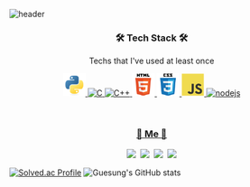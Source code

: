 ![header](https://capsule-render.vercel.app/api?type=soft&color=auto&height=150&section=header&text=ParkGueSung&fontSize=70&animation=twinkling)

<h3 align="center">🛠 Tech Stack 🛠</h3>

<p align="center"> Techs that I've used at least once </p>

<p align="center">
    <!-- Python -->
    <a href="https://www.python.org" target="_blank" rel="noreferrer">
        <img src="https://raw.githubusercontent.com/devicons/devicon/master/icons/python/python-original.svg"
            alt="python" width="40" height="40" />
    </a>
    <!-- C -->
    <a href="https://www.w3schools.com/c/" target="_blank" rel="noreferrer">
        <img src="https://cdn.jsdelivr.net/gh/devicons/devicon/icons/c/c-original.svg" alt="C" width="40" height="40" />
    </a>
    <!-- C++ -->
    <a href="https://www.w3schools.com/CPP/default.asp" target="_blank" rel="noreferrer">
        <img src="https://cdn.jsdelivr.net/gh/devicons/devicon/icons/cplusplus/cplusplus-original.svg" alt="C++"
            width="40" height="40" />
        <!-- HTML -->
    </a>
    <a href="https://www.w3schools.com/html/" target="_blank" rel="noreferrer">
        <img src="https://raw.githubusercontent.com/devicons/devicon/master/icons/html5/html5-original-wordmark.svg"
            alt="html5" width="40" height="40" />
    </a>
    <!-- CSS -->
    <a href="https://www.w3schools.com/css/" target="_blank" rel="noreferrer">
        <img src="https://raw.githubusercontent.com/devicons/devicon/master/icons/css3/css3-original-wordmark.svg"
            alt="css3" width="40" height="40" />
    </a>
    <!-- JS -->
    <a href="https://developer.mozilla.org/en-US/docs/Web/JavaScript" target="_blank" rel="noreferrer">
        <img src="https://raw.githubusercontent.com/devicons/devicon/master/icons/javascript/javascript-original.svg"
            alt="javascript" width="40" height="40" />
    </a>
    <!-- VueJS-->
    <a href="https://kr.vuejs.org/v2/guide/index.html" target="_blank" rel="noreferrer">
        <img src="https://cdn.jsdelivr.net/gh/devicons/devicon/icons/vuejs/vuejs-original.svg" alt="nodejs" width="40"
            height="40" />
        <br>
</p>

<br>

<h3 align="center"> 🐶 Me 🐶 </h3>
<p align="center">
    <a href="https://peter214.tistory.com/"><img
            src="https://img.shields.io/badge/Life%20Blog-11B48A?style=flat-square&logo=Vimeo&logoColor=yellow&link=https://peter214.tistory.com/" /></a>&nbsp
    <a href="https://peter-coding.tistory.com/"><img
            src="https://img.shields.io/badge/Tech%20Blog-11B48A?style=flat-square&logo=Vimeo&logoColor=red&link=https://peter-coding.tistory.com/" /></a>&nbsp
    <a href="https://www.instagram.com/guesung/"><img
            src="https://img.shields.io/badge/Instagram-E4405F?style=flat-square&logo=Instagram&logoColor=white&link=https://www.instagram.com/woo0_hooo/" /></a>&nbsp
    <a href="mailto:gueit214@naver.com"><img
            src="https://img.shields.io/badge/Gmail-d14836?style=flat-square&logo=Gmail&logoColor=white&link=viliketh1s98@naver.com" /></a>
</p>

[![Solved.ac Profile](http://mazassumnida.wtf/api/generate_badge?boj=gueit)](https://solved.ac/gueit)
![Guesung's GitHub stats](https://github-readme-stats.vercel.app/api?username=gueit214&show_icons=true&theme=radical)
